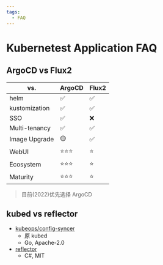 ```yaml
---
tags:
  - FAQ
---
```


# Kubernetest Application FAQ

## ArgoCD vs Flux2

| vs.           | ArgoCD    | Flux2 |
| ------------- | --------- | ----- |
| helm          | ✅        | ✅    |
| kustomization | ✅        | ✅    |
| SSO           | ✅        | ❌    |
| Multi-tenancy | ✅        | ✅    |
| Image Upgrade | 🟡        | ✅    |
| WebUI         | ⭐️⭐️⭐️ | ⭐️   |
| Ecosystem     | ⭐️⭐️⭐️ | ⭐️   |
| Maturity      | ⭐️⭐️⭐️ | ⭐️   |

> 目前(2022)优先选择 ArgoCD

## kubed vs reflector



- [kubeops/config-syncer](https://github.com/kubeops/config-syncer)
  - 原 kubed
  - Go, Apache-2.0
- [reflector](https://github.com/emberstack/kubernetes-reflector)
  - C#, MIT
